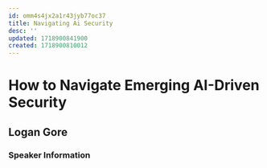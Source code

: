 ```yaml
---
id: omm4s4jx2a1r43jyb77oc37
title: Navigating Ai Security
desc: ''
updated: 1718900841900
created: 1718900810012
---
```

# How to Navigate Emerging AI-Driven Security
## Logan Gore

### Speaker Information